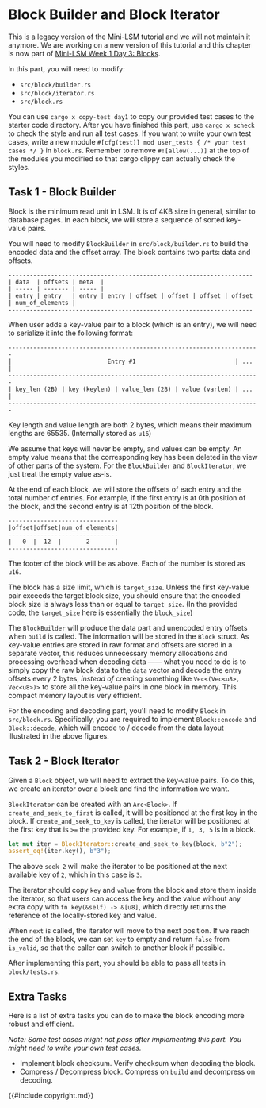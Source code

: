 # Block Builder and Block Iterator

<div class="warning">

This is a legacy version of the Mini-LSM tutorial and we will not maintain it anymore. We are working on a new version of this tutorial and this chapter is now part of [Mini-LSM Week 1 Day 3: Blocks](./week1-03-block.md).

</div>

<!-- toc -->

In this part, you will need to modify:

* `src/block/builder.rs`
* `src/block/iterator.rs`
* `src/block.rs`

You can use `cargo x copy-test day1` to copy our provided test cases to the starter code directory. After you have
finished this part, use `cargo x scheck` to check the style and run all test cases. If you want to write your own
test cases, write a new module `#[cfg(test)] mod user_tests { /* your test cases */ }` in `block.rs`. Remember to remove
`#![allow(...)]` at the top of the modules you modified so that cargo clippy can actually check the styles.

## Task 1 - Block Builder

Block is the minimum read unit in LSM. It is of 4KB size in general, similar to database pages. In each block, we will
store a sequence of sorted key-value pairs.

You will need to modify `BlockBuilder` in `src/block/builder.rs` to build the encoded data and the offset array.
The block contains two parts: data and offsets.

```
---------------------------------------------------------------------
| data  | offsets | meta  |
| ----- | ------- | ----- |
| entry | entry   | entry | entry | offset | offset | offset | offset | num_of_elements |
---------------------------------------------------------------------
```

When user adds a key-value pair to a block (which is an entry), we will need to serialize it into the following format:

```
-----------------------------------------------------------------------
|                           Entry #1                            | ... |
-----------------------------------------------------------------------
| key_len (2B) | key (keylen) | value_len (2B) | value (varlen) | ... |
-----------------------------------------------------------------------
```

Key length and value length are both 2 bytes, which means their maximum lengths are 65535. (Internally stored as `u16`)

We assume that keys will never be empty, and values can be empty. An empty value means that the corresponding key has
been deleted in the view of other parts of the system. For the `BlockBuilder` and `BlockIterator`,
we just treat the empty value as-is.

At the end of each block, we will store the offsets of each entry and the total number of entries. For example, if
the first entry is at 0th position of the block, and the second entry is at 12th position of the block.

```
-------------------------------
|offset|offset|num_of_elements|
-------------------------------
|   0  |  12  |       2       |
-------------------------------
```

The footer of the block will be as above. Each of the number is stored as `u16`.

The block has a size limit, which is `target_size`. Unless the first key-value pair exceeds the target block size, you
should ensure that the encoded block size is always less than or equal to `target_size`.
(In the provided code, the `target_size` here is essentially the `block_size`)

The `BlockBuilder` will produce the data part and unencoded entry offsets when `build` is called. The information will
be stored in the `Block` struct. As key-value entries are stored in raw format and offsets are stored in a separate
vector, this reduces unnecessary memory allocations and processing overhead when decoding data —— what you need to do
is to simply copy the raw block data to the `data` vector and decode the entry offsets every 2 bytes, *instead of*
creating something like `Vec<(Vec<u8>, Vec<u8>)>` to store all the key-value pairs in one block in memory. This compact
memory layout is very efficient.

For the encoding and decoding part, you'll need to modify `Block` in `src/block.rs`.
Specifically, you are required to implement `Block::encode` and `Block::decode`,
which will encode to / decode from the data layout illustrated in the above figures.

## Task 2 - Block Iterator

Given a `Block` object, we will need to extract the key-value pairs. To do this, we create an iterator over a block and
find the information we want.

`BlockIterator` can be created with an `Arc<Block>`. If `create_and_seek_to_first` is called, it will be positioned at
the first key in the block. If `create_and_seek_to_key` is called, the iterator will be positioned at the first key
that is `>=` the provided key. For example, if `1, 3, 5` is in a block.

```rust
let mut iter = BlockIterator::create_and_seek_to_key(block, b"2");
assert_eq!(iter.key(), b"3");
```

The above `seek 2` will make the iterator to be positioned at the next available key of `2`, which in this case is `3`.

The iterator should copy `key` and `value` from the block and store them inside the iterator, so that users can access
the key and the value without any extra copy with `fn key(&self) -> &[u8]`, which directly returns the reference of the
locally-stored key and value.

When `next` is called, the iterator will move to the next position. If we reach the end of the block, we can set `key`
to empty and return `false` from `is_valid`, so that the caller can switch to another block if possible.

After implementing this part, you should be able to pass all tests in `block/tests.rs`.

## Extra Tasks

Here is a list of extra tasks you can do to make the block encoding more robust and efficient.

*Note: Some test cases might not pass after implementing this part. You might need to write your own test cases.*

* Implement block checksum. Verify checksum when decoding the block.
* Compress / Decompress block. Compress on `build` and decompress on decoding.

{{#include copyright.md}}
